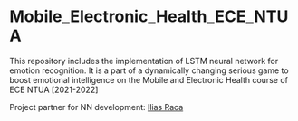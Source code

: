 # Mobile_Electronic_Health_ECE_NTUA

This repository includes the implementation of LSTM neural network for emotion recognition. It is a part of a dynamically changing serious game to boost emotional intelligence on the Mobile and Electronic Health course of ECE NTUA [2021-2022]

Project partner for NN development: [Ilias Raca](https://github.com/iliazzzz)
